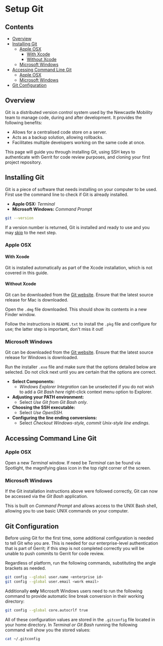# Setup Git

[git]: http://git-scm.com/

## Contents

- [Overview](#overview)
- [Installing Git](#installing-git)
  - [Apple OSX](#apple-osx)
    - [With Xcode](#with-xcode)
    - [Without Xcode](#without-xcode)
  - [Microsoft Windows](#microsoft-windows)
- [Accessing Command Line Git](#accessing-command-line-git)
  - [Apple OSX](#apple-osx-1)
  - [Microsoft Windows](#microsoft-windows-1)
- [Git Configuration](#git-configuration)

## Overview

Git is a distributed version control system used by the Newcastle Mobility team to manage code, during and after development. It provides the following benefits:

* Allows for a centralised code store on a server.
* Acts as a backup solution, allowing rollbacks.
* Facilitates multiple developers working on the same code at once.

This page will guide you through installing Git, using SSH keys to authenticate with Gerrit for code review purposes, and cloning your first project repository.

## Installing Git

Git is a piece of software that needs installing on your computer to be used. First use the command line to check if Git is already installed.

- **Apple OSX:** *Terminal*
- **Microsoft Windows:** *Command Prompt*

```bash
git --version
```

If a version number is returned, Git is installed and ready to use and you may [skip](#accessing-command-line-git) to the next step.

### Apple OSX

#### With Xcode

Git is installed automatically as part of the Xcode installation, which is not covered in this guide.

#### Without Xcode

Git can be downloaded from the [Git website][git]. Ensure that the latest source release for Mac is downloaded.

Open the `.dmg` file downloaded. This should show its contents in a new Finder window.

Follow the instructions in `README.txt` to install the `.pkg` file and configure for use; the latter step is important, don't miss it out!

### Microsoft Windows

Git can be downloaded from the [Git website][git]. Ensure that the latest source release for Windows is downloaded.

Run the installer `.exe` file and make sure that the options detailed below are selected. Do not click next until you are certain that the options are correct.

- **Select Components:**
  - *Windows Explorer Integration* can be unselected if you do not wish to add a *Git Bash here* right-click context menu option to Explorer.
- **Adjusting your PATH environment:**
  - Select *Use Git from Git Bash only*.
- **Choosing the SSH executable:**
  - Select *Use OpenSSH*.
- **Configuring the line ending conversions:**
  - Select *Checkout Windows-style, commit Unix-style line endings*.

## Accessing Command Line Git

### Apple OSX

Open a new *Terminal* window. If need be *Terminal* can be found via Spotlight, the magnifying glass icon in the top right corner of the screen.

### Microsoft Windows

If the Git installation instructions above were followed correctly, Git can now be accessed via the *Git Bash* application.

This is built on *Command Prompt* and allows access to the UNIX Bash shell, allowing you to use basic UNIX commands on your computer.

## Git Configuration

Before using Git for the first time, some additional configuration is needed to tell Git who you are. This is needed for our enterprise-level authentication that is part of Gerrit; if this step is not completed correctly you will be unable to push commits to Gerrit for code review.

Regardless of platform, run the following commands, substituting the angle brackets as needed.

```bash
git config --global user.name <enterprise id>
git config --global user.email <work email>
```

Additionally **only** Microsoft Windows users need to run the following command to provide automatic line break conversion in their working directory:

```bash
git config --global core.autocrlf true
```

All of these configuration values are stored in the `.gitconfig` file located in your home directory. In *Terminal* *or Git Bash* running the following command will show you the stored values:

```bash
cat ~/.gitconfig
```
